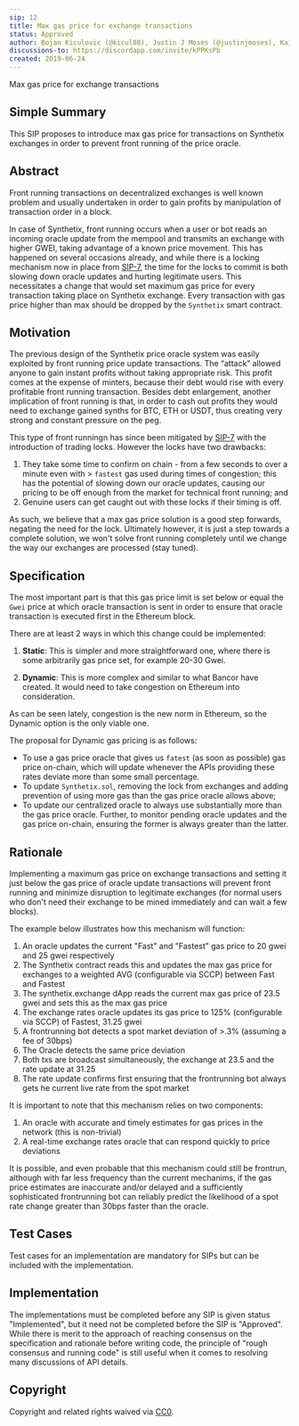 ```yaml
---
sip: 12
title: Max gas price for exchange transactions
status: Approved
author: Bojan Kiculovic (@kicul88), Justin J Moses (@justinjmoses), Kain Warwick (@kaiynne)
discussions-to: https://discordapp.com/invite/kPPKsPb
created: 2019-06-24
---
```


Max gas price for exchange transactions

## Simple Summary

This SIP proposes to introduce max gas price for transactions on Synthetix exchanges in order to prevent front running of the price oracle.

## Abstract

Front running transactions on decentralized exchanges is well known problem and usually undertaken in order to gain profits by manipulation of transaction order in a block.

In case of Synthetix, front running occurs when a user or bot reads an incoming oracle update from the mempool and transmits an exchange with higher GWEI, taking advantage of a known price movement. This has happened on several occasions already, and while there is a locking mechanism now in place from [SIP-7](./sip-7.md), the time for the locks to commit is both slowing down oracle updates and hurting legitimate users. This necessitates a change that would set maximum gas price for every transaction taking place on Synthetix exchange. Every transaction with gas price higher than max should be dropped by the `Synthetix` smart contract.

## Motivation

The previous design of the Synthetix price oracle system was easily exploited by front running price update transactions. The “attack” allowed anyone to gain instant profits without taking appropriate risk. This profit comes at the expense of minters, because their debt would rise with every profitable front running transaction. Besides debt enlargement, another implication of front running is that, in order to cash out profits they would need to exchange gained synths for BTC, ETH or USDT, thus creating very strong and constant pressure on the peg.

This type of front runningn has since been mitigated by [SIP-7](./sip-7.md) with the introduction of trading locks. However the locks have two drawbacks:

1. They take some time to confirm on chain - from a few seconds to over a minute even with > `fastest` gas used during times of congestion; this has the potential of slowing down our oracle updates, causing our pricing to be off enough from the market for technical front running; and
2. Genuine users can get caught out with these locks if their timing is off.

As such, we believe that a max gas price solution is a good step forwards, negating the need for the lock. Ultimately however, it is just a step towards a complete solution, we won't solve front running completely until we change the way our exchanges are processed (stay tuned).

## Specification

The most important part is that this gas price limit is set below or equal the `Gwei` price at which oracle transaction is sent in order to ensure that oracle transaction is executed first in the Ethereum block.

There are at least 2 ways in which this change could be implemented:

1. **Static**: This is simpler and more straightforward one, where there is some arbitrarily gas price set, for example 20-30 Gwei.

2. **Dynamic**: This is more complex and similar to what Bancor have created. It would need to take congestion on Ethereum into consideration.

As can be seen lately, congestion is the new norm in Ethereum, so the Dynamic option is the only viable one.

The proposal for Dynamic gas pricing is as follows:

- To use a gas price oracle that gives us `fatest` (as soon as possible) gas price on-chain, which will update whenever the APIs providing these rates deviate more than some small percentage.
- To update `Synthetix.sol`, removing the lock from exchanges and adding prevention of using more gas than the gas price oracle allows above;
- To update our centralized oracle to always use substantially more than the gas price oracle. Further, to monitor pending oracle updates and the gas price on-chain, ensuring the former is always greater than the latter.

## Rationale

Implementing a maximum gas price on exchange transactions and setting it just below the gas price of oracle update transactions will prevent front running and minimize disruption to legitimate exchanges (for normal users who don't need their exchange to be mined immediately and can wait a few blocks).

The example below illustrates how this mechanism will function:
1. An oracle updates the current "Fast" and "Fastest" gas price to 20 gwei and 25 gwei respectively
2. The Synthetix contract reads this and updates the max gas price for exchanges to a weighted AVG (configurable via SCCP) between Fast and Fastest
3. The synthetix.exchange dApp reads the current max gas price of 23.5 gwei and sets this as the max gas price
4. The exchange rates oracle updates its gas price to 125% (configurable via SCCP) of Fastest, 31.25 gwei
5. A frontrunning bot detects a spot market deviation of >.3% (assuming a fee of 30bps)
6. The Oracle detects the same price deviation
7. Both txs are broadcast simultaneously, the exchange at 23.5 and the rate update at 31.25
8. The rate update confirms first ensuring that the frontrunning bot always gets he current live rate from the spot market

It is important to note that this mechanism relies on two components:
1. An oracle with accurate and timely estimates for gas prices in the network (this is non-trivial)
2. A real-time exchange rates oracle that can respond quickly to price deviations

It is possible, and even probable that this mechanism could still be frontrun, although with far less frequency than the current mechanims, if the gas price estimates are inaccurate and/or delayed and a sufficiently sophisticated frontrunning bot can reliably predict the likelihood of a spot rate change greater than 30bps faster than the oracle.


## Test Cases

Test cases for an implementation are mandatory for SIPs but can be included with the implementation.

## Implementation

The implementations must be completed before any SIP is given status "Implemented", but it need not be completed before the SIP is "Approved". While there is merit to the approach of reaching consensus on the specification and rationale before writing code, the principle of "rough consensus and running code" is still useful when it comes to resolving many discussions of API details.

## Copyright

Copyright and related rights waived via [CC0](https://creativecommons.org/publicdomain/zero/1.0/).
